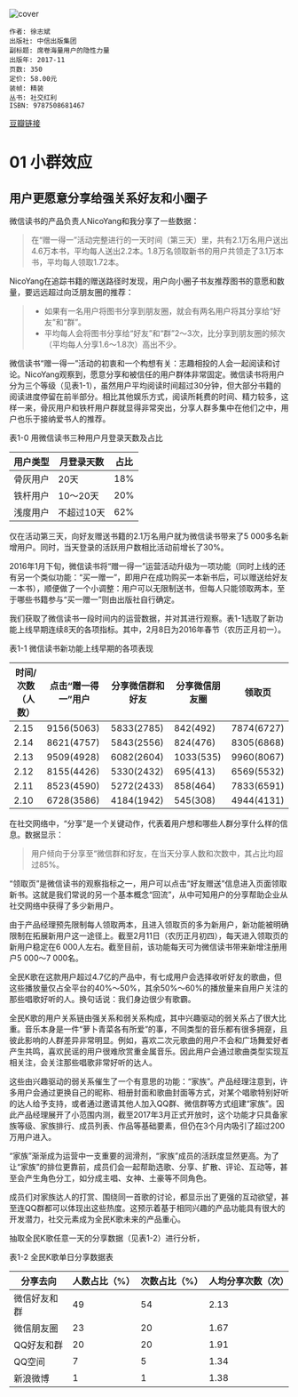 ![cover](https://img1.doubanio.com/view/subject/s/public/s29621947.jpg)

    作者: 徐志斌
    出版社: 中信出版集团
    副标题: 席卷海量用户的隐性力量
    出版年: 2017-11
    页数: 350
    定价: 58.00元
    装帧: 精装
    丛书: 社交红利
    ISBN: 9787508681467

[豆瓣链接](https://book.douban.com/subject/27168595/)



# 01 小群效应
## 用户更愿意分享给强关系好友和小圈子
微信读书的产品负责人NicoYang和我分享了一些数据：

>在“赠一得一”活动完整进行的一天时间（第三天）里，共有2.1万名用户送出4.6万本书，平均每人送出2.2本。1.8万名领取新书的用户共领走了3.1万本书，平均每人领取1.72本。

NicoYang在追踪书籍的赠送路径时发现，用户向小圈子书友推荐图书的意愿和数量，要远远超过向泛朋友圈的推荐：

>- 如果有一名用户将图书分享到朋友圈，就会有两名用户将其分享给“好友”和“群”。
>- 平均每人会将图书分享给“好友”和“群”2～3次，比分享到朋友圈的频次（平均每人分享1.6～1.8次）高出不少。

微信读书“赠一得一”活动的初衷和一个构想有关：志趣相投的人会一起阅读和讨论。NicoYang观察到，愿意分享和被信任的用户群体非常固定。微信读书将用户分为三个等级（见表1-1），虽然用户平均阅读时间超过30分钟，但大部分书籍的阅读进度停留在前半部分。相比其他娱乐方式，阅读所耗费的时间、精力较多，这样一来，骨灰用户和铁杆用户群就显得非常突出，分享人群多集中在他们之中，用户也乐于接纳爱书人的推荐。

表1-0 用微信读书三种用户月登录天数及占比

用户类型 | 月登录天数 | 占比
-----|-------|---
骨灰用户 | 20天 | 18%
铁杆用户 | 10～20天 | 20%
浅度用户 | 不超过10天 | 62%

仅在活动第三天，向好友赠送书籍的2.1万名用户就为微信读书带来了5 000多名新增用户。同时，当天登录的活跃用户数相比活动前增长了30%。

2016年1月下旬，微信读书将“赠一得一”运营活动升级为一项功能（同时上线的还有另一个类似功能：“买一赠一”，即用户在成功购买一本新书后，可以赠送给好友一本书），顺便做了一个小调整：用户可以无限制送书，但每人只能领取两本，至于哪些书籍参与“买一赠一”则由出版社自行确定。

我们获取了微信读书一段时间内的运营数据，并对其进行观察。表1-1选取了新功能上线早期连续8天的各项指标。其中，2月8日为2016年春节（农历正月初一）。

表1-1 微信读书新功能上线早期的各项表现

时间/次数（人数） | 点击“赠一得一”用户 | 分享微信群和好友 | 分享微信朋友圈 | 领取页
----------|--------|-------------|---------|----
2.15 | 9156(5063) | 5833(2785) | 842(492) | 7874(6727)
2.14 | 8621(4757) | 5843(2556) | 824(476) | 8305(6868)
2.13 | 9509(4928) | 6082(2604) | 1033(535) | 9960(8067)
2.12 | 8155(4426) | 5330(2432) | 695(413) | 6569(5532)
2.11 | 8523(4590) | 5272(2433) | 858(464) | 7833(6591)
2.10 | 6728(3586) | 4184(1942) | 545(308) | 4944(4131)

在社交网络中，“分享”是一个关键动作，代表着用户想和哪些人群分享什么样的信息。数据显示：

>用户倾向于分享至“微信群和好友，在当天分享人数和次数中，其占比均超过85%。

“领取页”是微信读书的观察指标之一，用户可以点击“好友赠送”信息进入页面领取新书。这就是我们常说的另一个基本概念“回流”，从中可知用户的分享帮助企业从社交网络中获得了多少新用户。

由于产品经理预先限制每人领取两本，且进入领取页的多为新用户，新功能被明确限制在拓展新用户这一途径上。截至2月11日（农历正月初四），每天进入领取页的新用户稳定在6 000人左右。截至目前，该功能每天可为微信读书带来新增注册用户5 000～7 000名。

全民K歌在这款用户超过4.7亿的产品中，有七成用户会选择收听好友的歌曲，但这些播放量仅占全平台的40%～50%，其余50%～60%的播放量来自用户关注的那些唱歌好听的人。换句话说：我们身边很少有歌霸。

全民K歌的用户关系链由强关系和弱关系构成，其中兴趣驱动的弱关系占了很大比重。音乐本身是一件“萝卜青菜各有所爱”的事，不同类型的音乐都有很多拥趸，且彼此影响的人群差异非常明显。例如，喜欢二次元歌曲的用户不会和广场舞爱好者产生共鸣，喜欢民谣的用户很难欣赏重金属音乐。因此用户会通过歌曲类型实现互相关注，会关注那些唱歌非常好听的达人。

这些由兴趣驱动的弱关系催生了一个有意思的功能：“家族”。产品经理注意到，许多用户会通过更换自己的昵称、相册封面和歌曲封面等方式，对某个唱歌特别好听的达人给予支持，或者通过邀请其他人加入QQ群、微信群等方式组建“家族”。因此产品经理展开了小范围内测，截至2017年3月正式开放时，这个功能才只具备家族等级、家族排行、成员列表、作品等基础要素，但仍在3个月内吸引了超过200万用户进入。

“家族”渐渐成为运营中一支重要的润滑剂，“家族”成员的活跃度显然更高。为了让“家族”的排位更靠前，成员们会一起帮助选歌、分享、扩散、评论、互动等，甚至会产生角色分工，如分成主唱、女神、土豪等不同角色。

成员们对家族达人的打赏、围绕同一首歌的讨论，都显示出了更强的互动欲望，甚至连QQ群都可以体现出这些热度。这预示着基于相同兴趣的产品功能具有很大的开发潜力，社交元素成为全民K歌未来的产品重心。

抽取全民K歌任意一天的分享数据（见表1-2）进行分析，

表1-2 全民K歌单日分享数据表

分享去向 | 人数占比（%） | 次数占比（%） | 人均分享次数（次）
-----|---------|---------|----------
微信好友和群 | 49 | 54 | 2.13
微信朋友圈 | 23 | 20 | 1.67
QQ好友和群 | 20 | 20 | 1.91
QQ空间 | 7 | 5 | 1.34
新浪微博 | 1 | 1 | 1.38














